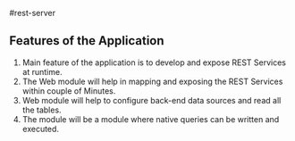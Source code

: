 #rest-server

Features of the Application
-------------------------------
1. Main feature of the application is to develop and expose REST Services at runtime.
2. The Web module will help in mapping and exposing the REST Services within couple of Minutes.
3. Web module will help to configure back-end data sources and read all the tables.
4. The module will be a module where native queries can be written and executed.
 